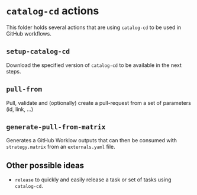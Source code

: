 # `catalog-cd` actions

This folder holds several actions that are using `catalog-cd` to be used in GitHub workflows.

## `setup-catalog-cd`

Download the specified version of `catalog-cd` to be available in the next steps.

## `pull-from`

Pull, validate and (optionally) create a pull-request from a set of parameters (id, link, …)

## `generate-pull-from-matrix`

Generates a GitHub Worklow outputs that can then be consumed with `strategy.matrix` from an `externals.yaml` file.

## Other possible ideas

- `release` to quickly and easily release a task or set of tasks using `catalog-cd`.
